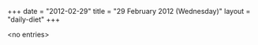 +++
date = "2012-02-29"
title = "29 February 2012 (Wednesday)"
layout = "daily-diet"
+++

<p>&lt;no entries&gt;</p>
